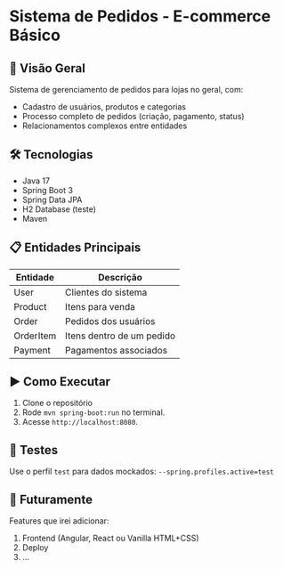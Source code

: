 # Sistema de Pedidos - E-commerce Básico

## 📌 Visão Geral
Sistema de gerenciamento de pedidos para lojas no geral, com:
- Cadastro de usuários, produtos e categorias
- Processo completo de pedidos (criação, pagamento, status)
- Relacionamentos complexos entre entidades

## 🛠 Tecnologias
- Java 17
- Spring Boot 3
- Spring Data JPA
- H2 Database (teste)
- Maven

## 📋 Entidades Principais
| Entidade       | Descrição                     |
|----------------|-------------------------------|
| User           | Clientes do sistema           |
| Product        | Itens para venda              |
| Order          | Pedidos dos usuários          |
| OrderItem      | Itens dentro de um pedido     |
| Payment        | Pagamentos associados         |

## ▶ Como Executar
1. Clone o repositório
2. Rode `mvn spring-boot:run` no terminal.
3. Acesse `http://localhost:8080`.

## 🧪 Testes
Use o perfil `test` para dados mockados:
`--spring.profiles.active=test`

## 💭 Futuramente
Features que irei adicionar:
1. Frontend (Angular, React ou Vanilla HTML+CSS)
2. Deploy
3. ...